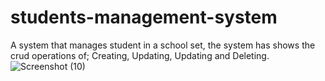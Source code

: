# students-management-system
A system that manages student in a school set, the system has shows the crud operations of; Creating, Updating, Updating and Deleting.
![Screenshot (10)](https://github.com/user-attachments/assets/3c1b6951-9fb1-49a2-9721-c2314b199bd1)
